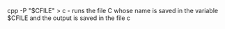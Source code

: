 cpp -P "$CFILE" > c - runs the file C whose name is saved in the variable $CFILE and the output is saved in the file c

